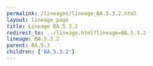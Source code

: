 ```yaml
---
permalink: /lineages/lineage_BA.5.3.2.html
layout: lineage_page
title: Lineage BA.5.3.2
redirect_to: ../lineage.html?lineage=BA.5.3.2
lineage: BA.5.3.2
parent: BA.5.3
children: ['BA.5.3.2']
---
```

